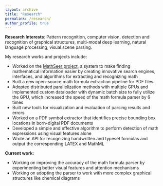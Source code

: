 ```yaml
---
layout: archive
title: "Research"
permalink: /research/
author_profile: true
---
```


**Research Interests**: 
Pattern recognition, computer vision, detection and recognition of graphical 
structures, multi-modal deep learning, natural
language processing, visual scene parsing.

My research works and projects include:

- Worked on the [MathSeer project](https://www.cs.rit.edu/~dprl/mathseer/), a system to make finding mathematical information easier by creating innovative
search engines, interfaces, and algorithms for extracting and recognizing math
- Built a new open-source math formula extraction pipeline for PDF files
- Adopted distributed parallelization methods with multiple GPUs and implemented custom dataloader with dynamic batch size to fully utilize the GPU, which increased the speed of the math formula parser by 6 times
- Built new tools for visualization and evaluation of parsing results and errors
- Worked on a PDF symbol extractor that identifies precise bounding box locations in born-digital PDF documents
- Developed a simple and effective algorithm to perform detection of math expressions using visual features alone
- Wrote an API for recognizing handwritten and typeset formulas and output the corresponding LATEX and MathML

**Current work:**

- Working on improving the accuracy of the math formula parser by experimenting better visual features
and attention mechanisms
- Working on adopting the parser to work with more complex graphical structures like chemical diagrams
